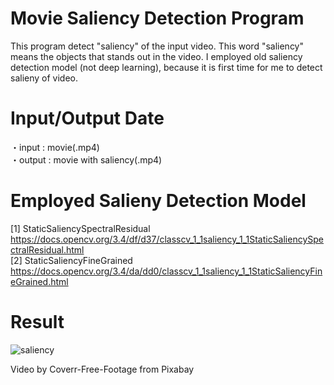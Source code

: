 # Movie Saliency Detection Program

This program detect "saliency" of the input video. This word "saliency" means the objects that stands out in the video.
I employed old saliency detection model (not deep learning), because it is first time for me to detect salieny of video.

# Input/Output Date
・input  : movie(.mp4)  
・output : movie with saliency(.mp4) 

# Employed Salieny Detection Model
[1] StaticSaliencySpectralResidual  
https://docs.opencv.org/3.4/df/d37/classcv_1_1saliency_1_1StaticSaliencySpectralResidual.html  
[2] StaticSaliencyFineGrained  
https://docs.opencv.org/3.4/da/dd0/classcv_1_1saliency_1_1StaticSaliencyFineGrained.html

# Result 
![saliency](https://user-images.githubusercontent.com/27540739/114218629-9fd2a300-99a4-11eb-9f6b-2d95beb56c18.gif)

Video by Coverr-Free-Footage from Pixabay 
